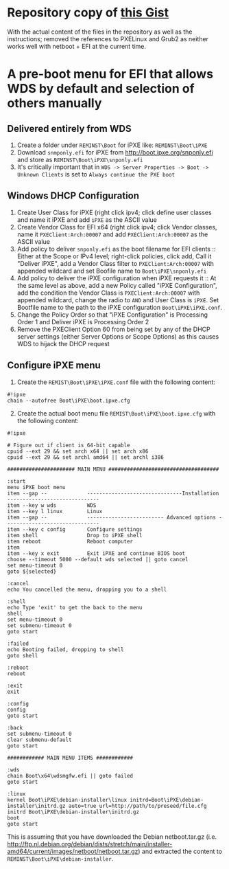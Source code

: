 # Repository copy of [this Gist](https://gist.github.com/mintsoft/e4bf8391cdc3a9d9014b185897cef41c) #
With the actual content of the files in the repository as well as the instructions; removed the references to PXELinux and Grub2 as neither works well with netboot + EFI at the current time.

# A pre-boot menu for EFI that allows WDS by default and selection of others manually #

## Delivered entirely from WDS ##

1. Create a folder under `REMINST\Boot` for iPXE like: `REMINST\Boot\iPXE`
2. Download `snmponly.efi` for iPXE from http://boot.ipxe.org/snponly.efi and store as `REMINST\Boot\iPXE\snponly.efi`
3. It's critically important that in `WDS -> Server Properties -> Boot -> Unknown Clients` is set to `Always continue the PXE boot`

## Windows DHCP Configuration ##

1. Create User Class for iPXE (right click ipv4; click define user classes and name it iPXE and add `iPXE` as the ASCII value
2. Create Vendor Class for EFI x64 (right click ipv4; click Vendor classes, name it `PXEClient:Arch:00007` and add `PXEClient:Arch:00007` as the ASCII value
3. Add policy to deliver `snponly.efi` as the boot filename for EFI clients :: Either at the Scope or IPv4 level; right-click policies, click add, Call it "Deliver iPXE", add a Vendor Class filter to `PXEClient:Arch:00007` with appended wildcard and set Boofile name to `Boot\iPXE\snponly.efi`
4. Add policy to deliver the iPXE configuration when iPXE requests it :: At the same level as above, add a new Policy called "iPXE Configuration", add the condition the Vendor Class is `PXEClient:Arch:00007` with appended wildcard, change the radio to `AND` and User Class is `iPXE`. Set Bootfile name to the path to the iPXE configuration `Boot\iPXE\iPXE.conf`.
5. Change the Policy Order so that "iPXE Configuration" is Processing Order 1 and Deliver iPXE is Processing Order 2
6. Remove the PXEClient Option 60 from being set by any of the DHCP server settings (either Server Options or Scope Options) as this causes WDS to hijack the DHCP request

## Configure iPXE menu ##
1. Create the `REMIST\Boot\iPXE\iPXE.conf` file  with the following content:
```
#!ipxe
chain --autofree Boot\iPXE\boot.ipxe.cfg
```
2. Create the actual boot menu file `REMIST\Boot\iPXE\boot.ipxe.cfg` with the following content:
```
#!ipxe

# Figure out if client is 64-bit capable
cpuid --ext 29 && set arch x64 || set arch x86
cpuid --ext 29 && set archl amd64 || set archl i386

###################### MAIN MENU ####################################

:start
menu iPXE boot menu
item --gap --             -------------------------------Installation ------------------------------
item --key w wds          WDS
item --key l linux        Linux
item --gap --             ------------------------- Advanced options -------------------------------
item --key c config       Configure settings
item shell                Drop to iPXE shell
item reboot               Reboot computer
item
item --key x exit         Exit iPXE and continue BIOS boot
choose --timeout 5000 --default wds selected || goto cancel
set menu-timeout 0
goto ${selected}

:cancel
echo You cancelled the menu, dropping you to a shell

:shell
echo Type 'exit' to get the back to the menu
shell
set menu-timeout 0
set submenu-timeout 0
goto start

:failed
echo Booting failed, dropping to shell
goto shell

:reboot
reboot

:exit
exit

:config
config
goto start

:back
set submenu-timeout 0
clear submenu-default
goto start

############ MAIN MENU ITEMS ############

:wds
chain Boot\x64\wdsmgfw.efi || goto failed
goto start

:linux
kernel Boot\iPXE\debian-installer\linux initrd=Boot\iPXE\debian-installer\initrd.gz auto=true url=http://path/to/preseed/file.cfg
initrd Boot\iPXE\debian-installer\initrd.gz
boot
goto start
```

This is assuming that you have downloaded the Debian netboot.tar.gz (i.e. http://ftp.nl.debian.org/debian/dists/stretch/main/installer-amd64/current/images/netboot/netboot.tar.gz) and extracted the content to `REMINST\Boot\iPXE\debian-installer`. 


